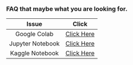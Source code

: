 ### FAQ that maybe what you are looking for.

|Issue   | Click   |
|:-:|:-:|
| Google Colab  | [Click Here](googleColab.md)  |
| Jupyter Notebook | [Click Here](jupyter.md)  |
| Kaggle Notebook| [Click Here](kaggle.md) |
